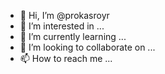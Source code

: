 - 👋 Hi, I’m @prokasroyr
- 👀 I’m interested in ...
- 🌱 I’m currently learning ...
- 💞️ I’m looking to collaborate on ...
- 📫 How to reach me ...

<!---
prokasroyr/prokasroyr is a ✨ special ✨ repository because its `README.md` (this file) appears on your GitHub profile.
You can click the Preview link to take a look at your changes.
--->
